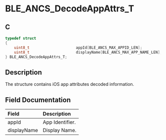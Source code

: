 # BLE_ANCS_DecodeAppAttrs_T

## C

```c
typedef struct
{
    uint8_t                     appId[BLE_ANCS_MAX_APPID_LEN];
    uint8_t                     displayName[BLE_ANCS_MAX_APP_NAME_LEN];
} BLE_ANCS_DecodeAppAttrs_T;
```

## Description

The structure contains iOS app attributes decoded information.


## Field Documentation

|Field|Description|
|:---|:---|
|appId|App Identifier.|   
|displayName|Display Name.|       
